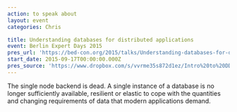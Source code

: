 ```yaml
---
action: to speak about
layout: event
categories: Chris

title: Understanding databases for distributed applications
event: Berlin Expert Days 2015
pres_url: 'https://bed-con.org/2015/talks/Understanding-databases-for-distributed-applications'
start_date: 2015-09-17T00:00:00.000Z
pres_source: 'https://www.dropbox.com/s/vvrme35s872d1ez/Intro%20to%20DD.key?dl=0'
---
```


The single node backend is dead. A single instance of a database is no longer sufficiently available, resilient or elastic to cope with the quantities and changing requirements of data that modern applications demand.
